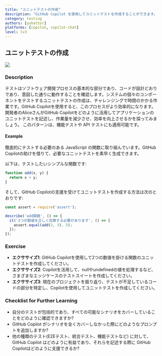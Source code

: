 ```yaml
---
title: "ユニットテストの作成"
description: "GitHub Copilot を使用してユニットテストを作成することができます。"
category: testing
authors: [yuhattor]
platforms: [copilot, copilot-chat]
level: lv3
---
```


## ユニットテストの作成

[<img src="https://img.shields.io/badge/Lv3-Mature_Best_Practice-brightgreen">](https://github.com/orgs/AI-Native-Development/projects/1/)

### Description

テストはソフトウェア開発プロセスの基本的な部分であり、コードが設計どおりであり、意図した通りに動作することを確認します。システムの個々のコンポーネントをテストするユニットテストの作成は、チャレンジングで時間のかかる作業です。GitHub Copilotを使用すると、このプロセスがより効率的になります。開発者のAliceさんがGitHub Copilotをどのように活用してアプリケーションのユニットテストを記述し、作業量を減少させ、効率を向上させるかを探ってみましょう。
このパターンは、機能テストや API テストにも適用可能です。

#### Example

徹底的にテストする必要のある JavaScript の関数に取り組んでいます。GitHub Copilotの助けを借りて、必要なユニットテストを素早く生成できます。

以下は、テストしたいシンプルな関数です:

```javascript
function add(x, y) {
  return x + y;
}
```

そして、GitHub Copilotの支援を受けてユニットテストを作成する方法は次のとおりです:

```javascript
const assert = require('assert');

describe('add関数', () => {
  it('2つの数値を正しく加算する必要があります', () => {
    assert.equal(add(2, 3), 5);
  });
});
```

### Exercise

- **エクササイズ1**: GitHub Copilotを使用して2つの数値を掛ける関数のユニットテストを作成してください。
- **エクササイズ2**: Copilotを活用して、nullやundefinedの値を処理するなど、さまざまなエッジケースのテストスイートを作成してください。
- **エクササイズ3**: 現在のプロジェクトを振り返り、テストが不足しているコードの部分を特定し、Copilotを使用してユニットテストを作成してください。

### Checklist for Further Learning

- 自分のテストが包括的であり、すべての可能なシナリオをカバーしていることをどのように確認できますか?
- GitHub Copilot がシナリオを全くカバーしなかった際にどのようなプロンプトを追加しますか?
- 他の種類のテスト(E2Eテスト、統合テスト、機能テストなど) に対して、GitHub Copilot はどのように有益であり、それらを記述する際に GitHub Copilotはどのように支援できるか?
